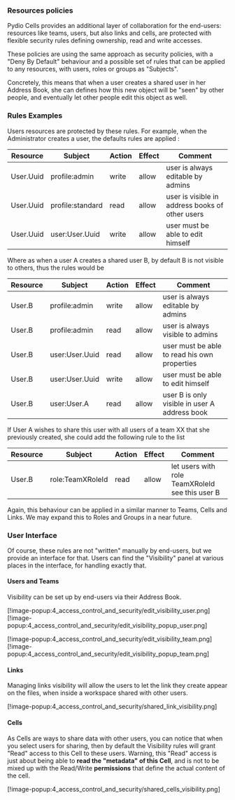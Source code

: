 ### Resources policies

Pydio Cells provides an additional layer of collaboration for the end-users: resources like teams, users, but also links and cells, are protected with flexible security rules defining ownership, read and write accesses.

These policies are using the same approach as security policies, with a "Deny By Default" behaviour and a possible set of rules that can be applied to any resources, with users, roles or groups as "Subjects".

Concretely, this means that when a user creates a shared user in her Address Book, she can defines how this new object will be "seen" by other people, and eventually let other people edit this object as well. 

### Rules Examples

Users resources are protected by these rules. For example, when the Administrator creates a user, the defaults rules are applied : 

|Resource| Subject| Action | Effect | Comment |
|-----|------------|----|---|---|
|User.Uuid|profile:admin|write|allow| user is always editable by admins
|User.Uuid|profile:standard|read|allow| user is visible in address books of other users
|User.Uuid|user:User.Uuid|write|allow| user must be able to edit himself

Where as when a user A creates a shared user B, by default B is not visible to others, thus the rules would be 

|Resource| Subject| Action | Effect | Comment |
|-----|------------|----|---|---|
|User.B|profile:admin|write|allow| user is always editable by admins
|User.B|profile:admin|read|allow| user is always visible to admins
|User.B|user:User.Uuid|read|allow| user must be able to read his own properties
|User.B|user:User.Uuid|write|allow| user must be able to edit himself
|User.B|user:User.A|read|allow| user B is only visible in user A address book

If User A wishes to share this user with all users of a team XX that she previously created, she could add the following rule to the list

|Resource| Subject| Action | Effect | Comment |
|-----|------------|----|---|---|
|User.B|role:TeamXRoleId|read|allow| let users with role TeamXRoleId see this user B

Again, this behaviour can be applied in a similar manner to Teams, Cells and Links. We may expand this to Roles and Groups in a near future.

### User Interface

Of course, these rules are not "written" manually by end-users, but we provide an interface for that. Users can find the "Visibility" panel at various places in the interface, for handling exactly that. 

#### Users and Teams

Visibility can be set up by end-users via their Address Book.


[!image-popup:4_access_control_and_security/edit_visibility_user.png]
[!image-popup:4_access_control_and_security/edit_visibility_popup_user.png]


[!image-popup:4_access_control_and_security/edit_visibility_team.png]
[!image-popup:4_access_control_and_security/edit_visibility_popup_team.png]

#### Links

Managing links visibility will allow the users to let the link they create appear on the files, when inside a workspace shared with other users.


[!image-popup:4_access_control_and_security/shared_link_visibility.png]

#### Cells

As Cells are ways to share data with other users, you can notice that when you select users for sharing, then by default the Visibility rules will grant "Read" access to this Cell to these users. Warning, this "Read" access is just about being able to **read the "metadata" of this Cell**, and is not to be mixed up with the Read/Write **permissions** that define the actual content of the cell.

[!image-popup:4_access_control_and_security/shared_cells_visibility.png]
